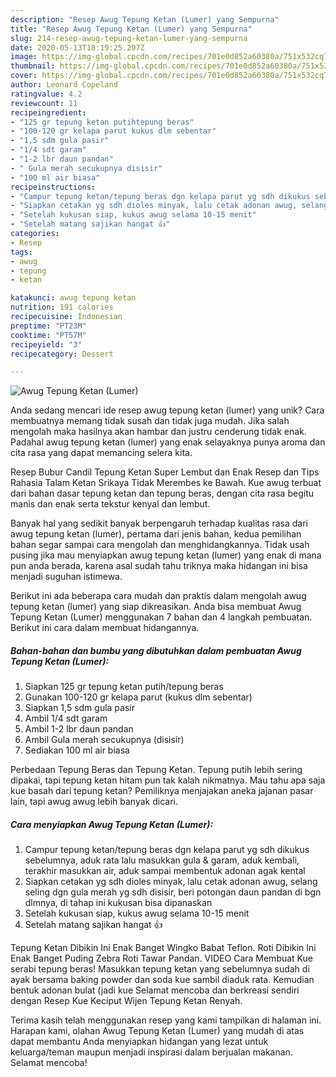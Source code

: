 ```yaml
---
description: "Resep Awug Tepung Ketan (Lumer) yang Sempurna"
title: "Resep Awug Tepung Ketan (Lumer) yang Sempurna"
slug: 214-resep-awug-tepung-ketan-lumer-yang-sempurna
date: 2020-05-13T18:19:25.297Z
image: https://img-global.cpcdn.com/recipes/701e0d852a60380a/751x532cq70/awug-tepung-ketan-lumer-foto-resep-utama.jpg
thumbnail: https://img-global.cpcdn.com/recipes/701e0d852a60380a/751x532cq70/awug-tepung-ketan-lumer-foto-resep-utama.jpg
cover: https://img-global.cpcdn.com/recipes/701e0d852a60380a/751x532cq70/awug-tepung-ketan-lumer-foto-resep-utama.jpg
author: Leonard Copeland
ratingvalue: 4.2
reviewcount: 11
recipeingredient:
- "125 gr tepung ketan putihtepung beras"
- "100-120 gr kelapa parut kukus dlm sebentar"
- "1,5 sdm gula pasir"
- "1/4 sdt garam"
- "1-2 lbr daun pandan"
- " Gula merah secukupnya disisir"
- "100 ml air biasa"
recipeinstructions:
- "Campur tepung ketan/tepung beras dgn kelapa parut yg sdh dikukus sebelumnya, aduk rata lalu masukkan gula &amp; garam, aduk kembali, terakhir masukkan air, aduk sampai membentuk adonan agak kental"
- "Siapkan cetakan yg sdh dioles minyak, lalu cetak adonan awug, selang seling dgn gula merah yg sdh disisir, beri potongan daun pandan di bgn dlmnya, di tahap ini kukusan bisa dipanaskan"
- "Setelah kukusan siap, kukus awug selama 10-15 menit"
- "Setelah matang sajikan hangat 👍"
categories:
- Resep
tags:
- awug
- tepung
- ketan

katakunci: awug tepung ketan 
nutrition: 191 calories
recipecuisine: Indonesian
preptime: "PT23M"
cooktime: "PT57M"
recipeyield: "3"
recipecategory: Dessert

---
```



![Awug Tepung Ketan (Lumer)](https://img-global.cpcdn.com/recipes/701e0d852a60380a/751x532cq70/awug-tepung-ketan-lumer-foto-resep-utama.jpg)

Anda sedang mencari ide resep awug tepung ketan (lumer) yang unik? Cara membuatnya memang tidak susah dan tidak juga mudah. Jika salah mengolah maka hasilnya akan hambar dan justru cenderung tidak enak. Padahal awug tepung ketan (lumer) yang enak selayaknya punya aroma dan cita rasa yang dapat memancing selera kita.

Resep Bubur Candil Tepung Ketan Super Lembut dan Enak Resep dan Tips Rahasia Talam Ketan Srikaya Tidak Merembes ke Bawah. Kue awug terbuat dari bahan dasar tepung ketan dan tepung beras, dengan cita rasa begitu manis dan enak serta tekstur kenyal dan lembut.

Banyak hal yang sedikit banyak berpengaruh terhadap kualitas rasa dari awug tepung ketan (lumer), pertama dari jenis bahan, kedua pemilihan bahan segar sampai cara mengolah dan menghidangkannya. Tidak usah pusing jika mau menyiapkan awug tepung ketan (lumer) yang enak di mana pun anda berada, karena asal sudah tahu triknya maka hidangan ini bisa menjadi suguhan istimewa.


Berikut ini ada beberapa cara mudah dan praktis dalam mengolah awug tepung ketan (lumer) yang siap dikreasikan. Anda bisa membuat Awug Tepung Ketan (Lumer) menggunakan 7 bahan dan 4 langkah pembuatan. Berikut ini cara dalam membuat hidangannya.

<!--inarticleads1-->

##### Bahan-bahan dan bumbu yang dibutuhkan dalam pembuatan Awug Tepung Ketan (Lumer):

1. Siapkan 125 gr tepung ketan putih/tepung beras
1. Gunakan 100-120 gr kelapa parut (kukus dlm sebentar)
1. Siapkan 1,5 sdm gula pasir
1. Ambil 1/4 sdt garam
1. Ambil 1-2 lbr daun pandan
1. Ambil  Gula merah secukupnya (disisir)
1. Sediakan 100 ml air biasa


Perbedaan Tepung Beras dan Tepung Ketan. Tepung putih lebih sering dipakai, tapi tepung ketan hitam pun tak kalah nikmatnya. Mau tahu apa saja kue basah dari tepung ketan? Pemiliknya menjajakan aneka jajanan pasar lain, tapi awug awug lebih banyak dicari. 

<!--inarticleads2-->

##### Cara menyiapkan Awug Tepung Ketan (Lumer):

1. Campur tepung ketan/tepung beras dgn kelapa parut yg sdh dikukus sebelumnya, aduk rata lalu masukkan gula &amp; garam, aduk kembali, terakhir masukkan air, aduk sampai membentuk adonan agak kental
1. Siapkan cetakan yg sdh dioles minyak, lalu cetak adonan awug, selang seling dgn gula merah yg sdh disisir, beri potongan daun pandan di bgn dlmnya, di tahap ini kukusan bisa dipanaskan
1. Setelah kukusan siap, kukus awug selama 10-15 menit
1. Setelah matang sajikan hangat 👍


Tepung Ketan Dibikin Ini Enak Banget Wingko Babat Teflon. Roti Dibikin Ini Enak Banget Puding Zebra Roti Tawar Pandan. VIDEO Cara Membuat Kue serabi tepung beras! Masukkan tepung ketan yang sebelumnya sudah di ayak bersama baking powder dan soda kue sambil diaduk rata. Kemudian bentuk adonan bulat (jadi kue Selamat mencoba dan berkreasi sendiri dengan Resep Kue Keciput Wijen Tepung Ketan Renyah. 

Terima kasih telah menggunakan resep yang kami tampilkan di halaman ini. Harapan kami, olahan Awug Tepung Ketan (Lumer) yang mudah di atas dapat membantu Anda menyiapkan hidangan yang lezat untuk keluarga/teman maupun menjadi inspirasi dalam berjualan makanan. Selamat mencoba!
